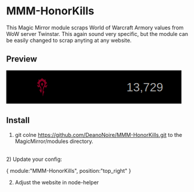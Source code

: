 # MMM-HonorKills
This Magic Mirror module scraps World of Warcraft Armory values from WoW server Twinstar. This again sound very specific, but the module can be easily changed to scrap anyting at any website.
  
  ## Preview
<img src="https://github.com/DeanoNoire/MMM-HonorKills/blob/master/screenshot.png?raw=true">


## Install
1) git colne https://github.com/DeanoNoire/MMM-HonorKills.git to the MagicMirror/modules directory.
<br/>
2) Update your config:

{
			module:"MMM-HonorKills",
			  position:"top_right"
			}
    
    
2) Adjust the website in node-helper
  
  
